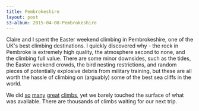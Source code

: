 ```yaml
---
title: Pembrokeshire
layout: post
s3-album: 2015-04-08-Pembrokeshire
---
```



Claire and I spent the Easter weekend climbing in Pembrokeshire, one of the
UK's best climbing destinations. I quickly discovered why - the rock in
Pembroke is extremely high quality, the atmosphere second to none, and the
climbing full value. There are some minor downsides, such as the tides, the
Easter weekend crowds, the bird nesting restrictions, and random pieces of
potentially explosive debris from military training, but these are all worth
the hassle of climbing on (arguably) some of the best sea cliffs in the world.


We did <a href="http://www.ukclimbing.com/logbook/c.php?i=24702">so</a> <a
href="http://www.ukclimbing.com/logbook/c.php?i=24804">many</a> <a
href="http://www.ukclimbing.com/logbook/c.php?i=60601">great</a> <a
href="http://www.ukclimbing.com/logbook/c.php?i=24797">climbs</a>, yet we
barely touched the surface of what was available. There are thousands of
climbs waiting for our next trip.
